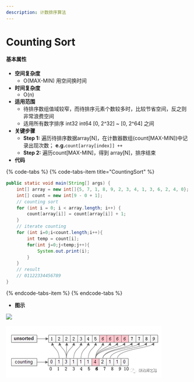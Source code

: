 ```yaml
---
description: 计数排序算法
---
```


# Counting Sort

#### 基本属性 <a id="ji-ben-shu-xing"></a>

* **空间复杂度**
  * O\(MAX-MIN\) 用空间换时间
* **时间复杂度**
  * O\(n\)
* **适用范围**
  * 待排序数组值域较窄，而待排序元素个数较多时，比较节省空间，反之则非常浪费空间
  * 适用所有数字排序 int32 int64 \[0, 2^32\] ~ \[0, 2^64\] 之间
* **关键步骤**
  * **Step 1:** 遍历待排序数据array\[N\]，在计数器数组\(count\[MAX-MIN\]\)中记录出现次数； **e.g.**`count[array[index]] ++`
  * **Step 2:** 遍历count\[MAX-MIN\]，得到 array\[N\]，排序结束
* **代码**

{% code-tabs %}
{% code-tabs-item title="CountingSort" %}
```java
public static void main(String[] args) {
    int[] array = new int[]{5, 7, 1, 8, 9, 2, 3, 4, 1, 3, 6, 2, 4, 0};
    int[] count = new int[9 - 0 + 1];
    // counting sort
    for (int i = 0; i < array.length; i++) {
        count[array[i]] = count[array[i]] + 1;
    }
    // iterate counting
    for (int i=0;i<count.length;i++){
        int temp = count[i];
        for(int j=0;j<temp;j++){
            System.out.print(i);
        }
    }
    // result
    // 01122334456789
}
```
{% endcode-tabs-item %}
{% endcode-tabs %}

* **图示**

![](https://blobscdn.gitbook.com/v0/b/gitbook-28427.appspot.com/o/assets%2F-LPU-bbQ7pwQnDAbfs6g%2F-LPV2TwfoPmYqpNXTDlM%2F-LPV8yA-25qFOcEx5vnT%2Fimage.png?alt=media&token=6a4446f1-5d2e-453a-82db-e511d0143dda)

![](../.gitbook/assets/image%20%2817%29.png)



